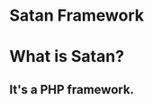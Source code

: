 Satan Framework
==============

What is Satan?
==============
It's a PHP framework.
------------------------------------------------------------------------------------------------------------------
